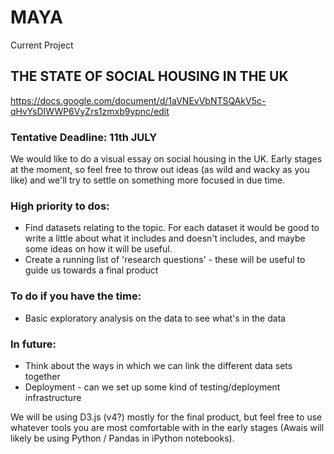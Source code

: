 # MAYA

Current Project
## THE STATE OF SOCIAL HOUSING IN THE UK

https://docs.google.com/document/d/1aVNEvVbNTSQAkV5c-qHvYsDIWWP6VyZrs1zmxb9ypnc/edit

### Tentative Deadline: 11th JULY

We would like to do a visual essay on social housing in the UK. Early stages at the moment, so feel free to throw out ideas (as wild and wacky as you like) and we'll try to settle on something more focused in due time.


### High priority to dos:
- Find datasets relating to the topic. For each dataset it would be good to write a little about what it includes and doesn't includes, and maybe some ideas on how it will be useful.
- Create a running list of 'research questions' - these will be useful to guide us towards a final product

### To do if you have the time:
- Basic exploratory analysis on the data to see what's in the data

### In future:
- Think about the ways in which we can link the different data sets together
- Deployment - can we set up some kind of testing/deployment infrastructure


We will be using D3.js (v4?) mostly for the final product, but feel free to use whatever tools you are most comfortable with in the early stages (Awais will likely be using Python / Pandas in iPython notebooks).
